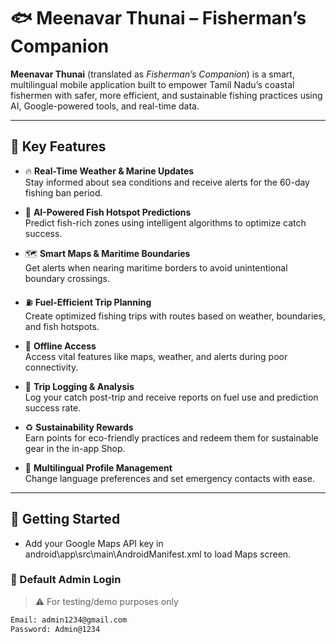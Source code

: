 # 🐟 Meenavar Thunai – Fisherman’s Companion

**Meenavar Thunai** (translated as *Fisherman’s Companion*) is a smart, multilingual mobile application built to empower Tamil Nadu’s coastal fishermen with safer, more efficient, and sustainable fishing practices using AI, Google-powered tools, and real-time data.

---

## 🌊 Key Features

- 🔥 **Real-Time Weather & Marine Updates**  
  Stay informed about sea conditions and receive alerts for the 60-day fishing ban period.

- 🐠 **AI-Powered Fish Hotspot Predictions**  
  Predict fish-rich zones using intelligent algorithms to optimize catch success.

- 🗺️ **Smart Maps & Maritime Boundaries**  
  Get alerts when nearing maritime borders to avoid unintentional boundary crossings.

- ⛽ **Fuel-Efficient Trip Planning**  
  Create optimized fishing trips with routes based on weather, boundaries, and fish hotspots.

- 📶 **Offline Access**  
  Access vital features like maps, weather, and alerts during poor connectivity.

- 📝 **Trip Logging & Analysis**  
  Log your catch post-trip and receive reports on fuel use and prediction success rate.

- ♻️ **Sustainability Rewards**  
  Earn points for eco-friendly practices and redeem them for sustainable gear in the in-app Shop.

- 👤 **Multilingual Profile Management**  
  Change language preferences and set emergency contacts with ease.

---

## 📲 Getting Started
- Add your Google Maps API key in android\app\src\main\AndroidManifest.xml to load Maps screen.
### 🔐 Default Admin Login
> ⚠️ For testing/demo purposes only
```bash
Email: admin1234@gmail.com  
Password: Admin@1234
